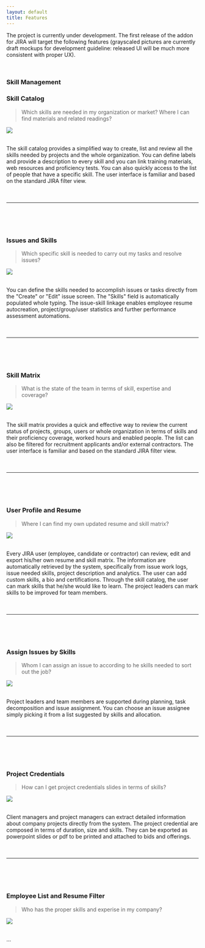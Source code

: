 ```yaml
---
layout: default
title: Features
---
```


The project is currently under development.
The first release of the addon for JIRA will target the following features
(grayscaled pictures are currently draft mockups for development guideline:
released UI will be much more consistent with proper UX).

<br/>

### **Skill Management**

### Skill Catalog

> Which skills are needed in my organization or market? Where I can find materials and related readings?

![](/site/img/skill.catalog.filter.list.png)

<br/>
The skill catalog provides a simplified way to create, list and review all the
skills needed by projects and the whole organization. You can define labels and provide a 
description to every skill and you can link training materials, web resources and proficiency tests.
You can also quickly access to the list of people that have a specific skill. The user interface is
familiar and based on the standard JIRA filter view.
<br/><br/><br/>

---

<br/><br/><br/>

### Issues and Skills

> Which specific skill is needed to carry out my tasks and resolve issues? 

![](/site/img/create.issue.skills.field.png)

<br/>
You can define the skills needed to accomplish issues or tasks directly from the "Create" or
"Edit" issue screen. The "Skills" field is automatically populated whole typing.
The issue-skill linkage enables employee resume autocreation, project/group/user statistics 
and further performance assessment automations. 
<br/><br/><br/>

---

<br/><br/><br/>

### Skill Matrix

> What is the state of the team in terms of skill, expertise and coverage?

![](/site/img/skill.matrix.filter.list.png)

<br/>
The skill matrix provides a quick and effective way to review the current status of
projects, groups, users or whole organization in terms of skills and their proficiency
coverage, worked hours and enabled people. The list can also be filtered for recruitment 
applicants and/or external contractors. The user interface is familiar and based on the standard JIRA filter view.
<br/><br/><br/>

---

<br/><br/><br/>

### User Profile and Resume

> Where I can find my own updated resume and skill matrix?

![](/site/img/user.profile.with.resume.png)

<br/>
Every JIRA user (employee, candidate or contractor) can review, edit and export his/her 
own resume and skill matrix. The information are automatically retrieved by the system,
specifically from issue work logs, issue needed skills, project description and analytics.
The user can add custom skills, a bio and certifications. Through the skill catalog, the user
can mark skills that he/she would like to learn. The project leaders can mark skills to be
improved for team members.
<br/><br/><br/>

---

<br/><br/><br/>

### Assign Issues by Skills

> Whom I can assign an issue to according to he skills needed to sort out the job?

![](/site/img/assign.issue.by.skill.png)

<br/>
Project leaders and team members are supported during planning, task decomposition and
issue assignment. You can choose an issue assignee simply picking it from a list suggested
by skills and allocation.
<br/><br/><br/>

---

<br/><br/><br/>

### Project Credentials

> How can I get project credentials slides in terms of skills?

![](/site/img/credentials.filter.list.png)

<br/>
Client managers and project managers can extract detailed information about company projects
directly from the system. The project credential are composed in terms of duration, size and
skills. They can be exported as powerpoint slides or pdf to be printed and attached to bids
and offerings.
<br/><br/><br/>

---

<br/><br/><br/>

### Employee List and Resume Filter

> Who has the proper skills and experise in my company?

![](/site/img/resumes.filter.list.png)

<br/>
...
<br/><br/><br/>